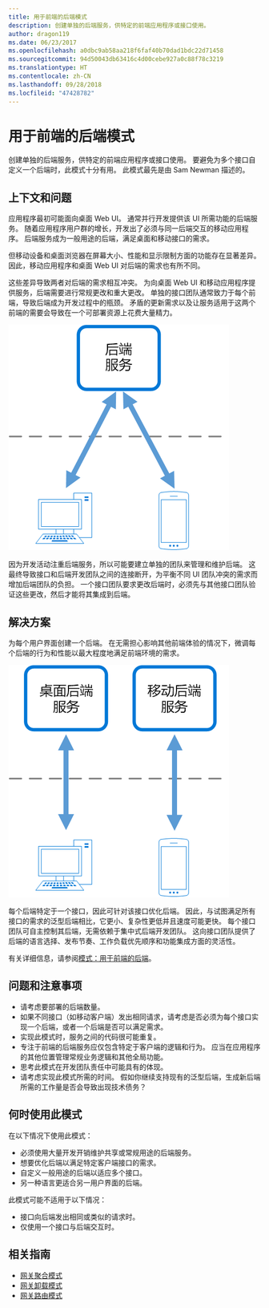 ```yaml
---
title: 用于前端的后端模式
description: 创建单独的后端服务，供特定的前端应用程序或接口使用。
author: dragon119
ms.date: 06/23/2017
ms.openlocfilehash: a0dbc9ab58aa218f6faf40b70dad1bdc22d71458
ms.sourcegitcommit: 94d50043db63416c4d00cebe927a0c88f78c3219
ms.translationtype: HT
ms.contentlocale: zh-CN
ms.lasthandoff: 09/28/2018
ms.locfileid: "47428782"
---
```

# <a name="backends-for-frontends-pattern"></a>用于前端的后端模式

创建单独的后端服务，供特定的前端应用程序或接口使用。 要避免为多个接口自定义一个后端时，此模式十分有用。 此模式最先是由 Sam Newman 描述的。

## <a name="context-and-problem"></a>上下文和问题

应用程序最初可能面向桌面 Web UI。 通常并行开发提供该 UI 所需功能的后端服务。 随着应用程序用户群的增长，开发出了必须与同一后端交互的移动应用程序。 后端服务成为一般用途的后端，满足桌面和移动接口的需求。

但移动设备和桌面浏览器在屏幕大小、性能和显示限制方面的功能存在显著差异。 因此，移动应用程序和桌面 Web UI 对后端的需求也有所不同。 

这些差异导致两者对后端的需求相互冲突。 为向桌面 Web UI 和移动应用程序提供服务，后端需要进行常规更改和重大更改。 单独的接口团队通常致力于每个前端，导致后端成为开发过程中的瓶颈。 矛盾的更新需求以及让服务适用于这两个前端的需要会导致在一个可部署资源上花费大量精力。

![](./_images/backend-for-frontend.png) 

因为开发活动注重后端服务，所以可能要建立单独的团队来管理和维护后端。 这最终导致接口和后端开发团队之间的连接断开，为平衡不同 UI 团队冲突的需求而增加后端团队的负担。 一个接口团队要求更改后端时，必须先与其他接口团队验证这些更改，然后才能将其集成到后端。 

## <a name="solution"></a>解决方案

为每个用户界面创建一个后端。 在无需担心影响其他前端体验的情况下，微调每个后端的行为和性能以最大程度地满足前端环境的需求。

![](./_images/backend-for-frontend-example.png) 

每个后端特定于一个接口，因此可针对该接口优化后端。 因此，与试图满足所有接口的需求的泛型后端相比，它更小、复杂性更低并且速度可能更快。 每个接口团队可自主控制其后端，无需依赖于集中式后端开发团队。 这向接口团队提供了后端的语言选择、发布节奏、工作负载优先顺序和功能集成方面的灵活性。

有关详细信息，请参阅[模式：用于前端的后端](https://samnewman.io/patterns/architectural/bff/)。

## <a name="issues-and-considerations"></a>问题和注意事项

- 请考虑要部署的后端数量。
- 如果不同接口（如移动客户端）发出相同请求，请考虑是否必须为每个接口实现一个后端，或者一个后端是否可以满足需求。
- 实现此模式时，服务之间的代码很可能重复。
- 专注于前端的后端服务应仅包含特定于客户端的逻辑和行为。 应当在应用程序的其他位置管理常规业务逻辑和其他全局功能。
- 思考此模式在开发团队责任中可能具有的体现。
- 请考虑实现此模式所需的时间。 假如你继续支持现有的泛型后端，生成新后端所需的工作量是否会导致出现技术债务？

## <a name="when-to-use-this-pattern"></a>何时使用此模式

在以下情况下使用此模式：

- 必须使用大量开发开销维护共享或常规用途的后端服务。
- 想要优化后端以满足特定客户端接口的需求。
- 自定义一般用途的后端以适应多个接口。
- 另一种语言更适合另一用户界面的后端。

此模式可能不适用于以下情况：

- 接口向后端发出相同或类似的请求时。
- 仅使用一个接口与后端交互时。

## <a name="related-guidance"></a>相关指南

- [网关聚合模式](./gateway-aggregation.md)
- [网关卸载模式](./gateway-offloading.md)
- [网关路由模式](./gateway-routing.md)


